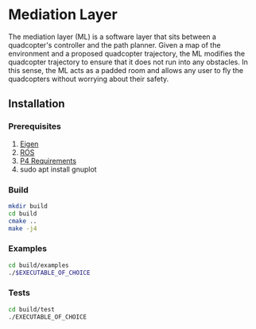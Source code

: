 # Mediation Layer
The mediation layer (ML) is a software layer that sits between a quadcopter's
controller and the path planner. Given a map of the environment and a proposed
quadcopter trajectory, the ML modifies the quadcopter trajectory to
ensure that it does not run into any obstacles. In this sense, the ML acts as a
padded room and allows any user to fly the quadcopters without worrying about
their safety. 

## Installation
### Prerequisites 
1. [Eigen](https://eigen.tuxfamily.org)
2. [ROS](http://www.ros.org)
3. [P4 Requirements](https://github.com/tuckerhaydon/P4.git)
3. sudo apt install gnuplot


### Build
```bash
mkdir build 
cd build
cmake ..
make -j4
```

### Examples
```bash
cd build/examples
./$EXECUTABLE_OF_CHOICE
```

### Tests
```bash
cd build/test
./EXECUTABLE_OF_CHOICE
```
